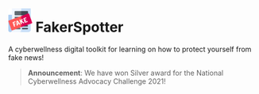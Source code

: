 # <img src="docs/icon.png" width="48px"/> FakerSpotter

A cyberwellness digital toolkit for learning on how to protect yourself from fake news!

> **Announcement**: We have won Silver award for the National Cyberwellness Advocacy Challenge 2021!